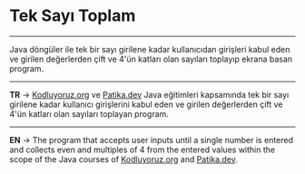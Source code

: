 # Tek Sayı Toplam
***
Java döngüler ile tek bir sayı girilene kadar kullanıcıdan girişleri kabul eden ve girilen değerlerden çift ve 4'ün katları olan sayıları toplayıp ekrana basan program.
***
**TR** -> [Kodluyoruz.org](https://www.kodluyoruz.org/) ve [Patika.dev](https://www.patika.dev/tr) Java eğitimleri kapsamında tek bir sayı girilene kadar kullanıcı girişlerini kabul eden ve girilen değerlerden çift ve 4'ün katları olan sayıları toplayan program.
***
**EN** -> The program that accepts user inputs until a single number is entered and collects even and multiples of 4 from the entered values within the scope of the Java courses of [Kodluyoruz.org](https://www.kodluyoruz.org/) and [Patika.dev](https://www.patika.dev/tr).